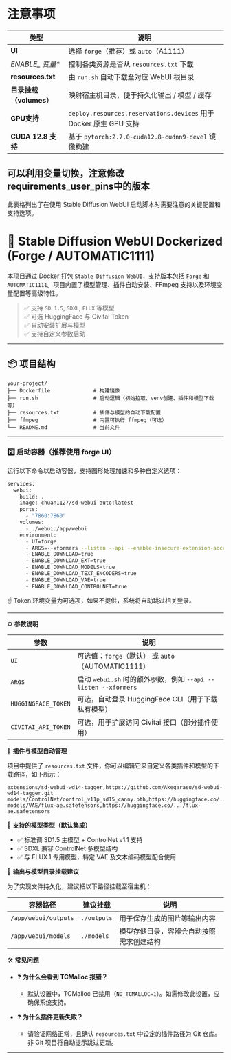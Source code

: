 # 注意事项

| 类型                 | 说明                                                                                         |
|--------------------|--------------------------------------------------------------------------------------------|
| **UI**               | 选择 `forge`（推荐）或 `auto`（A1111）                                                         |
| **ENABLE_* 变量**    | 控制各类资源是否从 `resources.txt` 下载                                                         |
| **resources.txt**   | 由 `run.sh` 自动下载至对应 WebUI 根目录                                                            |
| **目录挂载（volumes）** | 映射宿主机目录，便于持久化输出 / 模型 / 缓存                                                      |
| **GPU支持**           | `deploy.resources.reservations.devices` 用于 Docker 原生 GPU 支持                               |
| **CUDA 12.8 支持**    | 基于 `pytorch:2.7.0-cuda12.8-cudnn9-devel` 镜像构建                                    |

可以利用变量切换，注意修改requirements_user_pins中的版本
---

此表格列出了在使用 Stable Diffusion WebUI 启动脚本时需要注意的关键配置和支持选项。


# 🧠 Stable Diffusion WebUI Dockerized (Forge / AUTOMATIC1111)

本项目通过 Docker 打包 `Stable Diffusion WebUI`，支持版本包括 `Forge` 和 `AUTOMATIC1111`。项目内置了模型管理、插件自动安装、FFmpeg 支持以及环境变量配置等高级特性。

> ✅ 支持 `SD 1.5`, `SDXL`, `FLUX` 等模型  
> ✅ 可选 HuggingFace 与 Civitai Token  
> ✅ 自动安装扩展与模型  
> ✅ 支持自定义参数启动

---

## 📦 项目结构

```plaintext
your-project/
├── Dockerfile              # 构建镜像
├── run.sh                  # 启动逻辑（初始拉取、venv创建、插件和模型下载等）
├── resources.txt           # 插件与模型的自动下载配置
├── ffmpeg                  # 内置可执行 ffmpeg（可选）
└── README.md               # 当前文件
```

---

### 2️⃣ 启动容器（推荐使用 forge UI）

运行以下命令以启动容器，支持图形处理加速和多种自定义选项：

```bash
services:
  webui:
    build: .
    image: chuan1127/sd-webui-auto:latest
    ports:
      - "7860:7860"
    volumes:
      - ./webui:/app/webui
    environment:
      - UI=forge
      - ARGS=--xformers --listen --api --enable-insecure-extension-access
      - ENABLE_DOWNLOAD=true
      - ENABLE_DOWNLOAD_EXT=true
      - ENABLE_DOWNLOAD_MODELS=true
      - ENABLE_DOWNLOAD_TEXT_ENCODERS=true
      - ENABLE_DOWNLOAD_VAE=true
      - ENABLE_DOWNLOAD_CONTROLNET=true

```

☝️ Token 环境变量为可选项，如果不提供，系统将自动跳过相关登录。

----

⚙️ **参数说明**

| 参数                | 说明                                                                         |
|---------------------|------------------------------------------------------------------------------|
| `UI`                | 可选值：`forge`（默认） 或 `auto`（AUTOMATIC1111）                            |
| `ARGS`              | 启动 `webui.sh` 时的额外参数，例如 `--api --listen --xformers`               |
| `HUGGINGFACE_TOKEN` | 可选，自动登录 HuggingFace CLI（用于下载私有模型）                            |
| `CIVITAI_API_TOKEN` | 可选，用于扩展访问 Civitai 接口（部分插件使用）                               |

🔌 **插件与模型自动管理**

项目中提供了 `resources.txt` 文件，你可以编辑它来自定义各类插件和模型的下载路径，如下所示：

```plaintext
extensions/sd-webui-wd14-tagger,https://github.com/Akegarasu/sd-webui-wd14-tagger.git
models/ControlNet/control_v11p_sd15_canny.pth,https://huggingface.co/.../canny.pth
models/VAE/flux-ae.safetensors,https://huggingface.co/.../flux-ae.safetensors
```

🧠 **支持的模型类型（默认集成）**

- ✅ 标准调 SD1.5 主模型 + ControlNet v1.1 支持
- ✅ SDXL 兼容 ControlNet 多模型结构
- ✅ 与 FLUX.1 专用模型，特定 VAE 及文本编码模型配合使用

📂 **输出与模型目录挂载建议**

为了实现文件持久化，建议把以下路径挂载至宿主机：

| 容器路径             | 建议挂载   | 说明                                    |
|----------------------|------------|-----------------------------------------|
| `/app/webui/outputs` | `./outputs` | 用于保存生成的图片等输出内容            |
| `/app/webui/models`  | `./models`  | 模型存储目录，容器会自动按照需求创建结构  |

🛠️ **常见问题**

- ❓ **为什么会看到 TCMalloc 报错？**
  - 默认设置中，TCMalloc 已禁用（`NO_TCMALLOC=1`）。如需修改此设置，应确保系统支持。

- ❓ **为什么插件更新失败？**
  - 请验证网络正常，且确认 `resources.txt` 中设定的插件路径为 Git 仓库。非 Git 项目将自动提示跳过更新。

---
